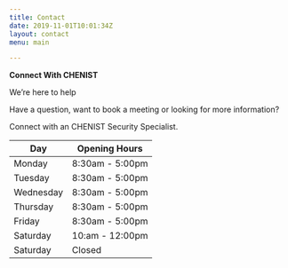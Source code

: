 ```yaml
---
title: Contact
date: 2019-11-01T10:01:34Z
layout: contact
menu: main

---
```

**Connect With CHENIST** 

We’re here to help

Have a question, want to book a meeting or looking for more information?

Connect with an CHENIST Security Specialist.

| Day | Opening Hours |
| --- | --- |
| Monday | 8:30am - 5:00pm |
| Tuesday | 8:30am - 5:00pm |
| Wednesday | 8:30am - 5:00pm |
| Thursday | 8:30am - 5:00pm |
| Friday | 8:30am - 5:00pm |
| Saturday | 10:am - 12:00pm |
| Saturday | Closed |